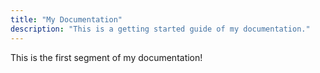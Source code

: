 ```yaml
---
title: "My Documentation"
description: "This is a getting started guide of my documentation."
---
```


This is the first segment of my documentation!
